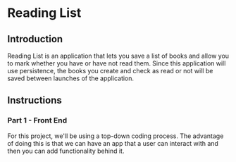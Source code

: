 # Reading List

## Introduction

Reading List is an application that lets you save a list of books and allow you to mark whether you have or have not read them. Since this application will use persistence, the books you create and check as read or not will be saved between launches of the application.

## Instructions

### Part 1 - Front End

For this project, we'll be using a top-down coding process. The advantage of doing this is that we can have an app that a user can interact with and then you can add functionality behind it.  
